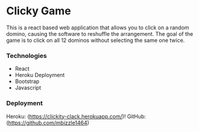 # Clicky Game

This is a react based web application that allows you to click on a random domino, causing the software to reshuffle the arrangement. The goal of the game is to click on all 12 dominos without selecting the same one twice.

### Technologies 
* React
* Heroku Deployment
* Bootstrap
* Javascript

### Deployment

Heroku:  (https://clickity-clack.herokuapp.com/)!
GitHub:  (https://github.com/mbizzle1464)
